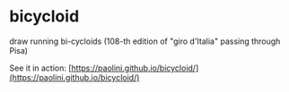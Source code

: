# bicycloid

draw running bi-cycloids (108-th edition of "giro d'Italia" passing through Pisa)

See it in action:
[https://paolini.github.io/bicycloid/](https://paolini.github.io/bicycloid/)